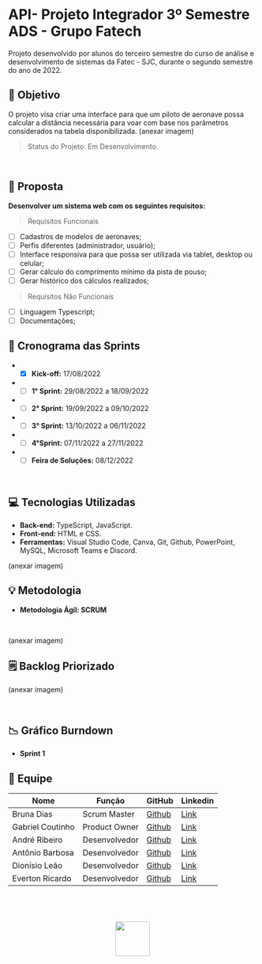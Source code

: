 # API- Projeto Integrador 3º Semestre ADS - Grupo Fatech
Projeto desenvolvido por alunos do terceiro semestre do curso de análise e desenvolvimento de sistemas da Fatec - SJC, durante o segundo semestre do ano de 2022.

## 🎯 Objetivo
O projeto visa criar uma interface para que um piloto de aeronave possa calcular a distância necessária para voar com base nos parâmetros considerados na <link>tabela</link> disponibilizada.
(anexar imagem)

> Status do Projeto: Em Desenvolvimento.

</br>

## 📩 Proposta
**Desenvolver um sistema web com os seguintes requisitos:**

> Requisitos Funcionais

- [ ] Cadastros de modelos de aeronaves;
- [ ] Perfis diferentes (administrador, usuário);
- [ ] Interface responsiva para que possa ser utilizada via tablet, desktop ou celular;
- [ ] Gerar cálculo do comprimento mínimo da pista de pouso;
- [ ] Gerar histórico dos cálculos realizados;

> Requisitos Não Funcionais

- [ ] Linguagem Typescript;
- [ ] Documentações;
    
 ## 📅 Cronograma das Sprints 

 - - [X] **Kick-off:** 17/08/2022
 - - [ ] **1° Sprint:** 29/08/2022 a 18/09/2022
 - - [ ] **2° Sprint:** 19/09/2022 a 09/10/2022
 - - [ ] **3° Sprint:** 13/10/2022 a 06/11/2022
 - - [ ] **4°Sprint:** 07/11/2022 a 27/11/2022
 - - [ ] **Feira de Soluções:** 08/12/2022
 
 </br>
    
 ## 💻 Tecnologias Utilizadas

 - **Back-end:** TypeScript, JavaScript.
- **Front-end:** HTML e CSS.
- **Ferramentas:** Visual Studio Code, Canva, Git, Github, PowerPoint, MySQL, Microsoft Teams e Discord.

(anexar imagem)

## 💡 Metodologia

<ul> <li> <strong>Metodologia Ágil: SCRUM </strong> </li> </ul>
</br>

(anexar imagem)

## 🗒️ Backlog Priorizado

(anexar imagem)

</br>

## 📉 Gráfico Burndown

- **Sprint 1**
 
## 👥 Equipe

| Nome            | Função       | GitHub                                                       | Linkedin |
|-----------------|--------------|--------------------------------------------------------------|----------|
| Bruna Dias   | Scrum Master | <a href="https://github.com/brunadias3" target="_blank">Github</a> |<a href="https://www.linkedin.com/in/bruna-dias-977b611b9/" target="_blank">Link</a>|
| Gabriel Coutinho| Product Owner| <a href="https://github.com/Gabriel-Coutinho0" target="_blank">Github</a> | <a href="https://www.linkedin.com/in/gabriel-silva-b778a31aa" target="_blank">Link</a>|
| André Ribeiro   | Desenvolvedor| <a href="https://github.com/New-Tomorrow" target="_blank">Github</a> | <a href="https://www.linkedin.com/in/andre-ramos-ribeiro-320621226/" target="_blank">Link</a>|
| Antônio Barbosa | Desenvolvedor| <a href="https://github.com/Antonio-Barbosa" target="_blank">Github</a> | <a href="https://www.linkedin.com/in/antonio-marcelo-9a5b68181" target="_blank">Link</a>|
| Dionísio Leão   | Desenvolvedor| <a href="https://github.com/dsslleagion" target="_blank">Github</a> | <a href="https://www.linkedin.com/in/dionisio-samuel-dos-santos-le%C3%A3o-616848226/" target="_blank">Link</a>|
| Everton Ricardo | Desenvolvedor| <a href="https://github.com/Evertonrwr" target="_blank">Github</a> | <a href="https://www.linkedin.com/in/everton-rocha-1a456b20b" target="_blank">Link</a>|

</br>

 <h1 align="center"> <img src = "https://fatecsjc-prd.azurewebsites.net/images/logo/fatecsjc_400x192.png" height="70"  align="auto">
  
